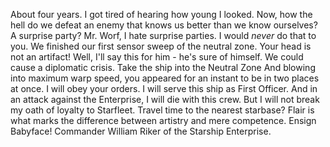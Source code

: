 About four years. I got tired of hearing how young I looked. Now, how the hell do we defeat an enemy that knows us better than we know ourselves? A surprise party? Mr. Worf, I hate surprise parties. I would _never_ do that to you. We finished our first sensor sweep of the neutral zone. Your head is not an artifact! Well, I'll say this for him - he's sure of himself. We could cause a diplomatic crisis. Take the ship into the Neutral Zone And blowing into maximum warp speed, you appeared for an instant to be in two places at once. I will obey your orders. I will serve this ship as First Officer. And in an attack against the Enterprise, I will die with this crew. But I will not break my oath of loyalty to Starfleet. Travel time to the nearest starbase? Flair is what marks the difference between artistry and mere competence. Ensign Babyface! Commander William Riker of the Starship Enterprise.
